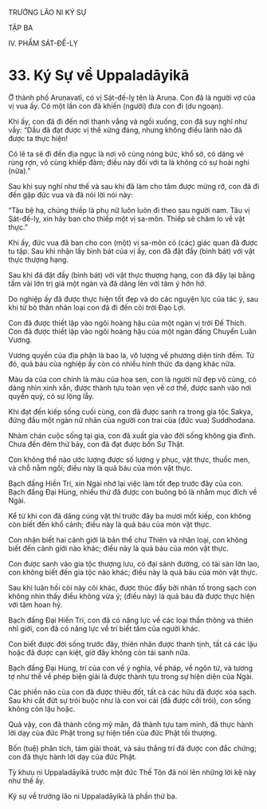 TRƯỞNG LÃO NI KÝ SỰ

TẬP BA

IV. PHẨM SÁT-ĐẾ-LỴ

# 33. Ký Sự về Uppaladāyikā

Ở thành phố Aruṇavatī, có vị Sát-đế-lỵ tên là Aruṇa. Con đã là người vợ của vị vua ấy. Có một lần con đã khiến (người) đưa con đi (du ngoạn).

Khi ấy, con đã đi đến nơi thanh vắng và ngồi xuống, con đã suy nghĩ như vầy: “Dầu đã đạt được vị thế xứng đáng, nhưng không điều lành nào đã được ta thực hiện!

Có lẽ ta sẽ đi đến địa ngục là nơi vô cùng nóng bức, khổ sở, có dáng vẻ rùng rợn, vô cùng khiếp đảm; điều này đối với ta là không có sự hoài nghi (nữa).”

Sau khi suy nghĩ như thế và sau khi đã làm cho tâm được mừng rỡ, con đã đi đến gặp đức vua và đã nói lời nói này:

“Tâu bệ hạ, chúng thiếp là phụ nữ luôn luôn đi theo sau người nam. Tâu vị Sát-đế-lỵ, xin hãy ban cho thiếp một vị sa-môn. Thiếp sẽ chăm lo về vật thực.”

Khi ấy, đức vua đã ban cho con (một) vị sa-môn có (các) giác quan đã được tu tập. Sau khi nhận lấy bình bát của vị ấy, con đã đặt đầy (bình bát) với vật thực thượng hạng.

Sau khi đã đặt đầy (bình bát) với vật thực thượng hạng, con đã đậy lại bằng tấm vải lớn trị giá một ngàn và đã dâng lên với tâm ý hớn hở.

Do nghiệp ấy đã được thực hiện tốt đẹp và do các nguyện lực của tác ý, sau khi từ bỏ thân nhân loại con đã đi đến cõi trời Đạo Lợi.

Con đã được thiết lập vào ngôi hoàng hậu của một ngàn vị trời Đế Thích. Con đã được thiết lập vào ngôi hoàng hậu của một ngàn đấng Chuyển Luân Vương.

Vương quyền của địa phận là bao la, vô lượng về phương diện tính đếm. Từ đó, quả báu của nghiệp ấy còn có nhiều hình thức đa dạng khác nữa.

Màu da của con chính là màu của hoa sen, con là người nữ đẹp vô cùng, có dáng nhìn xinh xắn, được thành tựu toàn vẹn về cơ thể, được sanh vào nơi quyền quý, có sự lộng lẫy.

Khi đạt đến kiếp sống cuối cùng, con đã được sanh ra trong gia tộc Sakya, đứng đầu một ngàn nữ nhân của người con trai của (đức vua) Suddhodana.

Nhàm chán cuộc sống tại gia, con đã xuất gia vào đời sống không gia đình. Chưa đến đêm thứ bảy, con đã đạt được bốn Sự Thật.

Con không thể nào ước lượng được số lượng y phục, vật thực, thuốc men, và chỗ nằm ngồi; điều này là quả báu của món vật thực.

Bạch đấng Hiền Trí, xin Ngài nhớ lại việc làm tốt đẹp trước đây của con. Bạch đấng Đại Hùng, nhiều thứ đã được con buông bỏ là nhằm mục đích về Ngài.

Kể từ khi con đã dâng cúng vật thí trước đây ba mươi mốt kiếp, con không còn biết đến khổ cảnh; điều này là quả báu của món vật thực.

Con nhận biết hai cảnh giới là bản thể chư Thiên và nhân loại, con không biết đến cảnh giới nào khác; điều này là quả báu của món vật thực.

Con được sanh vào gia tộc thượng lưu, có đại sảnh đường, có tài sản lớn lao, con không biết đến gia tộc nào khác; điều này là quả báu của món vật thực.

Sau khi luân hồi cõi này cõi khác, được thúc đẩy bởi nhân tố trong sạch con không nhìn thấy điều không vừa ý; (điều này) là quả báu đã được thực hiện với tâm hoan hỷ.

Bạch đấng Đại Hiền Trí, con đã có năng lực về các loại thần thông và thiên nhĩ giới, con đã có năng lực về trí biết tâm của người khác.

Con biết được đời sống trước đây, thiên nhãn được thanh tịnh, tất cả các lậu hoặc đã được cạn kiệt, giờ đây không còn tái sanh nữa.

Bạch đấng Đại Hùng, trí của con về ý nghĩa, về pháp, về ngôn từ, và tương tợ như thế về phép biện giải là được thành tựu trong sự hiện diện của Ngài.

Các phiền não của con đã được thiêu đốt, tất cả các hữu đã được xóa sạch. Sau khi cắt đứt sự trói buộc như là con voi cái (đã được cởi trói), con sống không còn lậu hoặc.

Quả vậy, con đã thành công mỹ mãn, đã thành tựu tam minh, đã thực hành lời dạy của đức Phật trong sự hiện tiền của đức Phật tối thượng.

Bốn (tuệ) phân tích, tám giải thoát, và sáu thắng trí đã được con đắc chứng; con đã thực hành lời dạy của đức Phật.

Tỳ khưu ni Uppaladāyikā trước mặt đức Thế Tôn đã nói lên những lời kệ này như thế ấy.

Ký sự về trưởng lão ni Uppaladāyikā là phần thứ ba.

